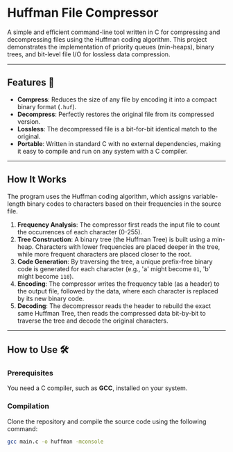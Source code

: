 
# Huffman File Compressor

A simple and efficient command-line tool written in C for compressing and decompressing files using the Huffman coding algorithm. This project demonstrates the implementation of priority queues (min-heaps), binary trees, and bit-level file I/O for lossless data compression.

***

## Features 🚀

* **Compress**: Reduces the size of any file by encoding it into a compact binary format (`.huf`).
* **Decompress**: Perfectly restores the original file from its compressed version.
* **Lossless**: The decompressed file is a bit-for-bit identical match to the original.
* **Portable**: Written in standard C with no external dependencies, making it easy to compile and run on any system with a C compiler.

***

## How It Works

The program uses the Huffman coding algorithm, which assigns variable-length binary codes to characters based on their frequencies in the source file.

1.  **Frequency Analysis**: The compressor first reads the input file to count the occurrences of each character (0-255).
2.  **Tree Construction**: A binary tree (the Huffman Tree) is built using a min-heap. Characters with lower frequencies are placed deeper in the tree, while more frequent characters are placed closer to the root.
3.  **Code Generation**: By traversing the tree, a unique prefix-free binary code is generated for each character (e.g., 'a' might become `01`, 'b' might become `110`).
4.  **Encoding**: The compressor writes the frequency table (as a header) to the output file, followed by the data, where each character is replaced by its new binary code.
5.  **Decoding**: The decompressor reads the header to rebuild the exact same Huffman Tree, then reads the compressed data bit-by-bit to traverse the tree and decode the original characters.

***

## How to Use 🛠️

### Prerequisites

You need a C compiler, such as **GCC**, installed on your system.

### Compilation

Clone the repository and compile the source code using the following command:

```bash
gcc main.c -o huffman -mconsole
